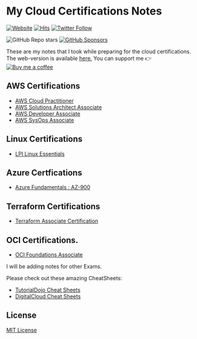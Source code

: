 # My Cloud Certifications Notes

[![Website](https://img.shields.io/website?down_color=red&down_message=down&up_color=green&up_message=up&url=https%3A%2F%2Fnotes.rishab.cloud)](https://rishabkumar.com/notes) 
[![Hits](https://hits.seeyoufarm.com/api/count/incr/badge.svg?url=https%3A%2F%2Fgithub.com%2Frishabkumar7%2FCloudNotes&count_bg=%2379C83D&title_bg=%23555555&icon=&icon_color=%23E7E7E7&title=hits&edge_flat=false)](https://hits.seeyoufarm.com)
[![Twitter Follow](https://img.shields.io/twitter/follow/rishabk7?style=social)](https://twitter.com/rishabk7)

<!-- Github buttons -->
![GitHub Repo stars](https://img.shields.io/github/stars/rishabkumar7/CloudNotes?style=social)
[![GitHub Sponsors](https://img.shields.io/github/sponsors/rishabkumar7?style=social)](https://github.com/sponsors/rishabkumar7)
<!-- /Github buttons --> 

These are my notes that I took while preparing for the cloud certifications. The web-version is available [here.](https://rishabkumar.com/notes)
You can support me 👉 [![Buy me a coffee](https://img.shields.io/static/v1.svg?label=Buy%20me%20a%20coffee&message=🥨&color=black&logo=buy%20me%20a%20coffee&logoColor=white&labelColor=6f4e37)](https://www.buymeacoffee.com/rishabincloud)

## AWS Certifications
- [AWS Cloud Practitioner](/CloudNotes/CPP.html)
- [AWS Solutions Architect Associate](/CloudNotes/SAA.html)
- [AWS Developer Associate](/CloudNotes/CDA.html)
- [AWS SysOps Associate](/CloudNotes/SysOpsAssociate.html)

## Linux Certifications
- [LPI Linux Essentials](/CloudNotes/LPILinuxEssentials.html)

## Azure Certfications
- [Azure Fundamentals : AZ-900](/CloudNotes/AzureFundamentals.html)

## Terraform Certifications
- [Terraform Associate Certification](/CloudNotes/Terraform.html)

## OCI Certifications.
- [OCI Foundations Associate](/CloudNotes/OCIFA.html)

I will be adding notes for other Exams.

Please check out these amazing CheatSheets:
- [TutorialDojo Cheat Sheets](https://tutorialsdojo.com/aws-cheat-sheets/)
- [DigitalCloud Cheat Sheets](https://digitalcloud.training/certification-training/)

## License
[MIT License]()
